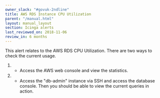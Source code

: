 ```yaml
---
owner_slack: "#govuk-2ndline"
title: AWS RDS Instance CPU Utilization
parent: "/manual.html"
layout: manual_layout
section: Icinga alerts
last_reviewed_on: 2018-11-06
review_in: 6 months
---
```


This alert relates to the AWS RDS CPU Utilization. There are two ways to check the current usage.
1. - Access the AWS web console and view the statistics.
2. - Access the "db-admin" instance via SSH and access the database console. Then you should be able to view the current queries in action.
